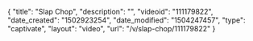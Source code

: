 {
    "title": "Slap Chop",
    "description": "",
    "videoid": "111179822",
    "date_created": "1502923254",
    "date_modified": "1504247457",
    "type": "captivate",
    "layout": "video",
    "url": "\/v\/slap-chop\/111179822"
}
